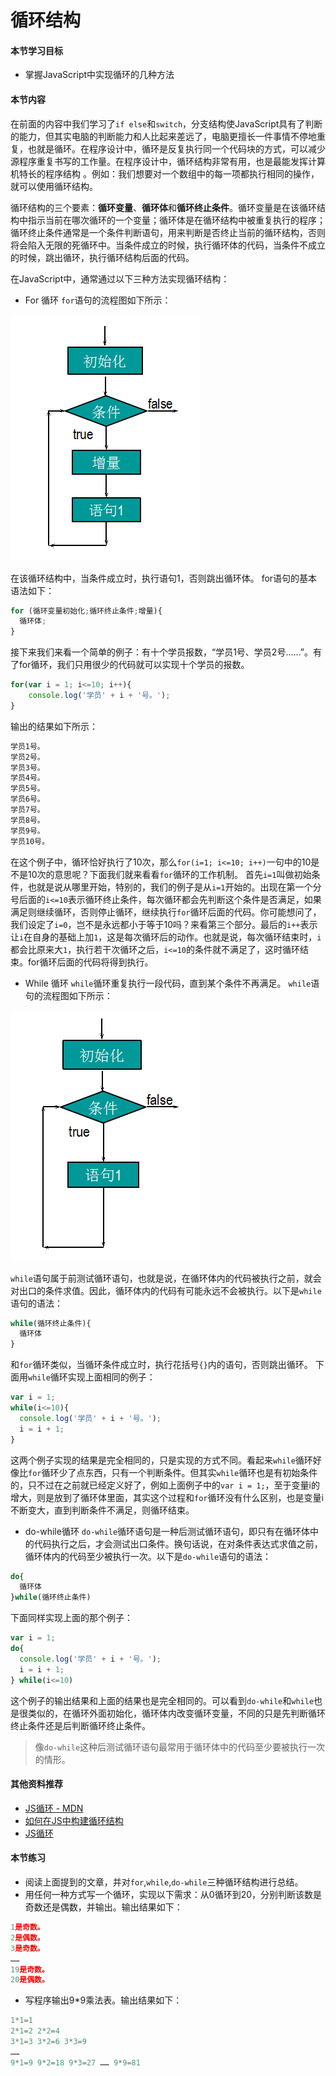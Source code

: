 # 循环结构

#### 本节学习目标

* 掌握JavaScript中实现循环的几种方法

#### 本节内容

在前面的内容中我们学习了`if else`和`switch`，分支结构使JavaScript具有了判断的能力，但其实电脑的判断能力和人比起来差远了，电脑更擅长一件事情不停地重复，也就是循环。在程序设计中，循环是反复执行同一个代码块的方式，可以减少源程序重复书写的工作量。在程序设计中，循环结构非常有用，也是最能发挥计算机特长的程序结构 。例如：我们想要对一个数组中的每一项都执行相同的操作，就可以使用循环结构。

循环结构的三个要素：**循环变量**、**循环体**和**循环终止条件**。循环变量是在该循环结构中指示当前在哪次循环的一个变量；循环体是在循环结构中被重复执行的程序；循环终止条件通常是一个条件判断语句，用来判断是否终止当前的循环结构，否则将会陷入无限的死循环中。当条件成立的时候，执行循环体的代码，当条件不成立的时候，跳出循环，执行循环结构后面的代码。

在JavaScript中，通常通过以下三种方法实现循环结构：

* For 循环
`for`语句的流程图如下所示：

![](/assets/for循环.png)

在该循环结构中，当条件成立时，执行语句1，否则跳出循环体。
for语句的基本语法如下：
```JavaScript
for (循环变量初始化;循环终止条件;增量){
  循环体;
}
```
接下来我们来看一个简单的例子：有十个学员报数，“学员1号、学员2号……”。有了for循环，我们只用很少的代码就可以实现十个学员的报数。
```JavaScript
for(var i = 1; i<=10; i++){
    console.log('学员' + i + '号。');
}
```
输出的结果如下所示：
```JavaScript
学员1号。
学员2号。
学员3号。
学员4号。
学员5号。
学员6号。
学员7号。
学员8号。
学员9号。
学员10号。
```
在这个例子中，循环恰好执行了10次，那么`for(i=1; i<=10; i++)`一句中的10是不是10次的意思呢？下面我们就来看看`for`循环的工作机制。
首先`i=1`叫做初始条件，也就是说从哪里开始，特别的，我们的例子是从`i=1`开始的。出现在第一个分号后面的`i<=10`表示循环终止条件，每次循环都会先判断这个条件是否满足，如果满足则继续循环，否则停止循环，继续执行`for`循环后面的代码。你可能想问了，我们设定了`i=0`，岂不是永远都小于等于10吗？来看第三个部分。最后的`i++`表示让`i`在自身的基础上加`1`，这是每次循环后的动作。也就是说，每次循环结束时，`i`都会比原来大`1`，执行若干次循环之后，`i<=10`的条件就不满足了，这时循环结束。for循环后面的代码将得到执行。

* While 循环
`while`循环重复执行一段代码，直到某个条件不再满足。
`while`语句的流程图如下所示：

![](/assets/white循环.png)

`while`语句属于前测试循环语句，也就是说，在循环体内的代码被执行之前，就会对出口的条件求值。因此，循环体内的代码有可能永远不会被执行。以下是`while`语句的语法：
```JavaScript
while(循环终止条件){
  循环体
}
```
和`for`循环类似，当循环条件成立时，执行花括号`{}`内的语句，否则跳出循环。
下面用`while`循环实现上面相同的例子：
```JavaScript
var i = 1; 
while(i<=10){
  console.log('学员' + i + '号。');
  i = i + 1;
}
```
这两个例子实现的结果是完全相同的，只是实现的方式不同。看起来`while`循环好像比`for`循环少了点东西，只有一个判断条件。但其实`while`循环也是有初始条件的，只不过在之前就已经定义好了，例如上面例子中的`var i = 1;`，至于变量i的增大，则是放到了循环体里面，其实这个过程和`for`循环没有什么区别，也是变量i不断变大，直到判断条件不满足，则循环结束。

* do-while循环
`do-while`循环语句是一种后测试循环语句，即只有在循环体中的代码执行之后，才会测试出口条件。换句话说，在对条件表达式求值之前，循环体内的代码至少被执行一次。以下是`do-while`语句的语法：
```JavaScript
do{
  循环体
}while(循环终止条件)
```
下面同样实现上面的那个例子：
```JavaScript
var i = 1;
do{
  console.log('学员' + i + '号。');
  i = i + 1;
} while(i<=10)
```
这个例子的输出结果和上面的结果也是完全相同的。可以看到`do-while`和`while`也是很类似的，在循环外面初始化，循环体内改变循环变量，不同的只是先判断循环终止条件还是后判断循环终止条件。
> 像`do-while`这种后测试循环语句最常用于循环体中的代码至少要被执行一次的情形。

#### 其他资料推荐
* [JS循环 - MDN](https://developer.mozilla.org/en-US/docs/Web/JavaScript/Guide/Loops_and_iteration)
* [如何在JS中构建循环结构](https://www.digitalocean.com/community/tutorials/how-to-construct-for-loops-in-javascript)
* [JS循环](http://www.dofactory.com/tutorial/javascript-loops)

#### 本节练习
* 阅读上面提到的文章，并对`for`,`while`,`do-while`三种循环结构进行总结。
* 用任何一种方式写一个循环，实现以下需求：从0循环到20，分别判断该数是奇数还是偶数，并输出。输出结果如下：
```JavaScript
1是奇数。
2是偶数。
3是奇数。
……
19是奇数。
20是偶数。
```
* 写程序输出9*9乘法表。输出结果如下：
```JavaScript
1*1=1
2*1=2 2*2=4
3*1=3 3*2=6 3*3=9
……
9*1=9 9*2=18 9*3=27 …… 9*9=81
```
